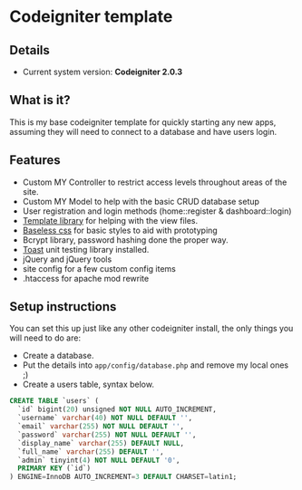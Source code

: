 # Codeigniter template

## Details
* Current system version: __Codeigniter 2.0.3__

## What is it?
This is my base codeigniter template for quickly starting any new apps, assuming they will need to connect to a database and have users login.

## Features
* Custom MY Controller to restrict access levels throughout areas of the site.
* Custom MY Model to help with the basic CRUD database setup
* User registration and login methods (home::register & dashboard::login)
* [Template library](http://williamsconcepts.com/ci/codeigniter/libraries/template/) for helping with the view files.
* [Baseless css](https://github.com/peteyhawkins/baseless) for basic styles to aid with prototyping
* Bcrypt library, password hashing done the proper way.
* [Toast](http://jensroland.com/projects/toast/) unit testing library installed.
* jQuery and jQuery tools
* site config for a few custom config items
* .htaccess for apache mod rewrite

## Setup instructions
You can set this up just like any other codeigniter install, the only things you will need to do are:

* Create a database.
* Put the details into `app/config/database.php` and remove my local ones ;)
* Create a users table, syntax below.

```sql
CREATE TABLE `users` (
  `id` bigint(20) unsigned NOT NULL AUTO_INCREMENT,
  `username` varchar(40) NOT NULL DEFAULT '',
  `email` varchar(255) NOT NULL DEFAULT '',
  `password` varchar(255) NOT NULL DEFAULT '',
  `display_name` varchar(255) DEFAULT NULL,
  `full_name` varchar(255) DEFAULT '',
  `admin` tinyint(4) NOT NULL DEFAULT '0',
  PRIMARY KEY (`id`)
) ENGINE=InnoDB AUTO_INCREMENT=3 DEFAULT CHARSET=latin1;
```